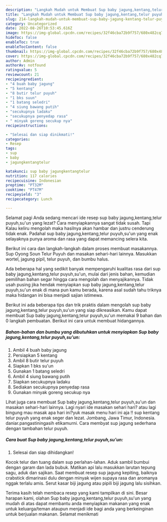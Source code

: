 ```yaml
---
description: "Langkah Mudah untuk Membuat Sup baby jagung,kentang,telur puyuh,su&amp;#39;unAnti Ribet"
title: "Langkah Mudah untuk Membuat Sup baby jagung,kentang,telur puyuh,su&amp;#39;unAnti Ribet"
slug: 214-langkah-mudah-untuk-membuat-sup-baby-jagung-kentang-telur-puyuh-su-and-39-unanti-ribet
category: Uncategorized
date: 2022-08-26T10:53:45.616Z
image: https://img-global.cpcdn.com/recipes/32f46cba72b9f757/680x482cq70/sup-baby-jagungkentangtelur-puyuhsuun-foto-resep-utama.jpg
hideToc: false
enableToc: true
enableTocContent: false
thumbnail: https://img-global.cpcdn.com/recipes/32f46cba72b9f757/680x482cq70/sup-baby-jagungkentangtelur-puyuhsuun-foto-resep-utama.jpg
cover: https://img-global.cpcdn.com/recipes/32f46cba72b9f757/680x482cq70/sup-baby-jagungkentangtelur-puyuhsuun-foto-resep-utama.jpg
author: Admin
authorAv: notfound
ratingvalue: 5
reviewcount: 21
recipeingredient:
- "4 buah baby jagung"
- "5 kentang"
- "8 butir telur puyuh"
- "1 bks suun"
- "1 batang seledri"
- "4 siung bawang putih"
- "secukupnya ladaku"
- "secukupnya penyedap rasa"
- " minyak goreng secukup nya"
recipeinstructions:

- "Selesai dan siap dinikmati!"
categories:
- Resep
tags:
- sup
- baby
- jagungkentangtelur

katakunci: sup baby jagungkentangtelur 
nutrition: 117 calories
recipecuisine: Indonesian
preptime: "PT32M"
cooktime: "PT47M"
recipeyield: "3"
recipecategory: Lunch

---
```



Selamat pagi Anda sedang mencari ide resep sup baby jagung,kentang,telur puyuh,su&#39;un yang lezat? Cara menyiapkannya sangat tidak susah. Tapi Kalau keliru mengolah maka hasilnya akan hambar dan justru cenderung tidak enak. Padahal sup baby jagung,kentang,telur puyuh,su&#39;un yang enak selayaknya punya aroma dan rasa yang dapat memancing selera kita.


Berikut ini cara dan langkah-langkah dalam proses membuat masakannya. Sup Oyong Soun Telur Puyuh dan masakan sehari-hari lainnya. Masukkan wortel, jagung pipil, telur puyuh, dan bumbu halus.

Ada beberapa hal yang sedikit banyak mempengaruhi kualitas rasa dari sup baby jagung,kentang,telur puyuh,su&#39;un, mulai dari jenis bahan, kemudian pemilihan bahan segar hingga cara mengolah dan menyajikannya. Tidak usah pusing jika hendak menyiapkan sup baby jagung,kentang,telur puyuh,su&#39;un enak di mana pun kamu berada, karena asal sudah tahu triknya maka hidangan ini bisa menjadi sajian istimewa.


Berikut ini ada beberapa tips dan trik praktis dalam mengolah sup baby jagung,kentang,telur puyuh,su&#39;un yang siap dikreasikan. Kamu dapat membuat Sup baby jagung,kentang,telur puyuh,su&#39;un memakai 9 bahan dan 0 langkah pembuatan. Berikut ini cara untuk membuat hidangannya.

<!--inarticleads1-->

##### Bahan-bahan dan bumbu yang dibutuhkan untuk menyiapkan Sup baby jagung,kentang,telur puyuh,su&#39;un:

1. Ambil 4 buah baby jagung
1. Persiapkan 5 kentang
1. Ambil 8 butir telur puyuh
1. Siapkan 1 bks su&#39;un
1. Gunakan 1 batang seledri
1. Ambil 4 siung bawang putih
1. Siapkan secukupnya ladaku
1. Sediakan secukupnya penyedap rasa
1. Gunakan  minyak goreng secukup nya


Lihat juga cara membuat Sup baby jagung,kentang,telur puyuh,su&#39;un dan masakan sehari-hari lainnya. Lagi nyari ide masakan sehari hari? atau lagi bingung mau masak apa hari ini?yuk masak menu hari ini aja !! sup kentang telur puyuh yang enak seger dan lezat. Jombang, Jawa Timur, Indonesia. daniar.pangastiningasih etikamurni. Cara membyat sup jagung sederhana dengan tambahan telur puyuh. 

<!--inarticleads2-->

##### Cara buat Sup baby jagung,kentang,telur puyuh,su&#39;un:


1. Selesai dan siap dihidangkan!

Kocok telur dan tuang dalam sup perlahan-lahan. Aduk sambil bumbui dengan garam dan lada bubuk. Matikan api lalu masukkan larutan tepung sagu, aduk dan sajikan. Saat membuat resep sup jagung kepiting, baiknya crabstick dimarinasi dulu dengan minyak wijen supaya rasa dan aromanya nggak terlalu amis. Serut kasar biji jagung atau pipili biji jagung lalu sisihkan. 

Terima kasih telah membaca resep yang kami tampilkan di sini. Besar harapan kami, olahan Sup baby jagung,kentang,telur puyuh,su&#39;un yang mudah di atas dapat membantu anda menyiapkan makanan yang enak untuk keluarga/teman ataupun menjadi ide bagi anda yang berkeinginan untuk berjualan makanan. Selamat menikmati
